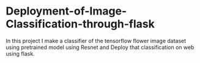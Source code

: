 # Deployment-of-Image-Classification-through-flask
In this project I make a classifier of the tensorflow flower image dataset using pretrained model using Resnet and Deploy that classification on web using flask.
